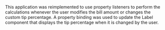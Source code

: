 This application was reimplemented to use property listeners to perform the calculations whenever the user modifies the bill amount or changes the custom tip percentage. A property binding was used to update the Label component that displays the tip percentage when it is changed by the user.

